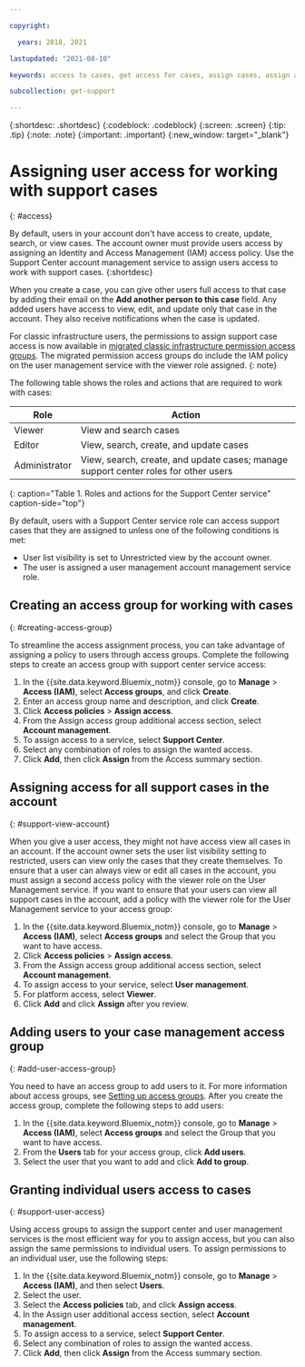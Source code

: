 ```yaml
---

copyright:

  years: 2018, 2021

lastupdated: "2021-08-10"

keywords: access to cases, get access for cases, assign cases, assign access, access support center

subcollection: get-support

---
```


{:shortdesc: .shortdesc}
{:codeblock: .codeblock}
{:screen: .screen}
{:tip: .tip}
{:note: .note}
{:important: .important}
{:new_window: target="_blank"}

# Assigning user access for working with support cases
{: #access}

By default, users in your account don't have access to create, update, search, or view cases. The account owner must provide users access by assigning an Identity and Access Management (IAM) access policy. Use the Support Center account management service to assign users access to work with support cases. 
{:shortdesc}

When you create a case, you can give other users full access to that case by adding their email on the **Add another person to this case** field. Any added users have access to view, edit, and update only that case in the account. They also receive notifications when the case is updated. 

For classic infrastructure users, the permissions to assign support case access is now available in [migrated classic infrastructure permission access groups](/docs/account?topic=account-migrated_permissions). The migrated permission access groups do include the IAM policy on the user management service with the viewer role assigned.
{: note}

The following table shows the roles and actions that are required to work with cases:

| Role          | Action                                                                              | 
|---------------|-------------------------------------------------------------------------------------|
| Viewer        | View and search cases                                                               |
| Editor        | View, search, create, and update cases                                              |
| Administrator | View, search, create, and update cases; manage support center roles for other users |
{: caption="Table 1. Roles and actions for the Support Center service" caption-side="top"}

By default, users with a Support Center service role can access support cases that they are assigned to unless one of the following conditions is met:

   * User list visibility is set to Unrestricted view by the account owner.
   * The user is assigned a user management account management service role.


## Creating an access group for working with cases
{: #creating-access-group}

To streamline the access assignment process, you can take advantage of assigning a policy to users through access groups. Complete the following steps to create an access group with support center service access:

   1. In the {{site.data.keyword.Bluemix_notm}} console, go to **Manage** > **Access (IAM)**, select **Access groups**, and click **Create**. 
   1. Enter an access group name and description, and click **Create**. 
   1. Click **Access policies** > **Assign access**.
   1. From the Assign access group additional access section, select **Account management**.
   1. To assign access to a service, select **Support Center**.
   1. Select any combination of roles to assign the wanted access. 
   1. Click **Add**, then click **Assign** from the Access summary section.  


## Assigning access for all support cases in the account
{: #support-view-account}

When you give a user access, they might not have access view all cases in an account. If the account owner sets the user list visibility setting to restricted, users can view only the cases that they create themselves. To ensure that a user can always view or edit all cases in the account, you must assign a second access policy with the viewer role on the User Management service. If you want to ensure that your users can view all support cases in the account, add a policy with the viewer role for the User Management service to your access group:

   1. In the {{site.data.keyword.Bluemix_notm}} console, go to **Manage** > **Access (IAM)**, select **Access groups** and select the Group that you want to have access.
   1. Click **Access policies** > **Assign access**.
   1. From the Assign access group additional access section, select **Account management**.
   1. To assign access to your service, select **User management**.
   1. For platform access, select **Viewer**.
   1. Click **Add** and click **Assign** after you review.


## Adding users to your case management access group
{: #add-user-access-group} 

You need to have an access group to add users to it. For more information about access groups, see [Setting up access groups](/docs/account?topic=account-groups). After you create the access group, complete the following steps to add users:

   1. In the {{site.data.keyword.Bluemix_notm}} console, go to **Manage** > **Access (IAM)**, select **Access groups** and select the Group that you want to have access.
   1. From the **Users** tab for your access group, click **Add users**.
   1. Select the user that you want to add and click **Add to group**.


## Granting individual users access to cases 
{: #support-user-access}

Using access groups to assign the support center and user management services is the most efficient way for you to assign access, but you can also assign the same permissions to individual users. To assign permissions to an individual user, use the following steps:

   1. In the {{site.data.keyword.Bluemix_notm}} console, go to **Manage** > **Access (IAM)**, and then select **Users**. 
   1. Select the user. 
   1. Select the **Access policies** tab, and click **Assign access**.
   1. In the Assign user additional access section, select **Account management**.
   1. To assign access to a service, select **Support Center**.
   1. Select any combination of roles to assign the wanted access. 
   1. Click **Add**, then click **Assign** from the Access summary section.  
